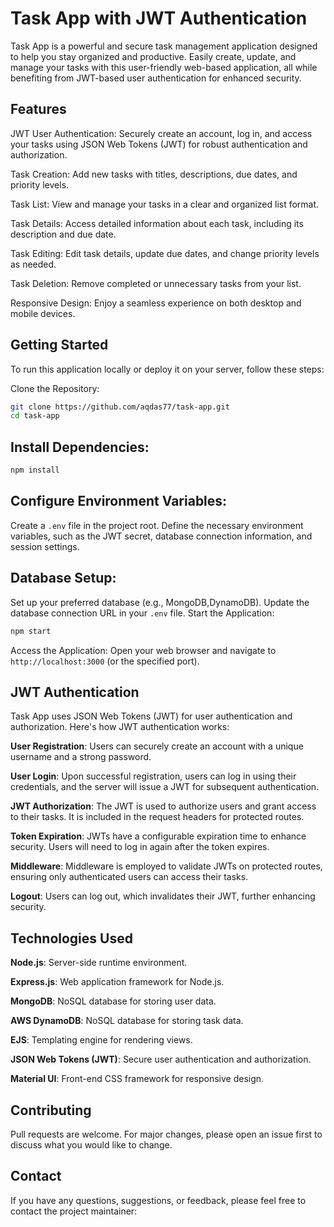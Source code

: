 # Task App with JWT Authentication

Task App is a powerful and secure task management application designed to help you stay organized and productive. Easily create, update, and manage your tasks with this user-friendly web-based application, all while benefiting from JWT-based user authentication for enhanced security.

## Features
JWT User Authentication: Securely create an account, log in, and access your tasks using JSON Web Tokens (JWT) for robust authentication and authorization.

Task Creation: Add new tasks with titles, descriptions, due dates, and priority levels.

Task List: View and manage your tasks in a clear and organized list format.

Task Details: Access detailed information about each task, including its description and due date.

Task Editing: Edit task details, update due dates, and change priority levels as needed.

Task Deletion: Remove completed or unnecessary tasks from your list.

Responsive Design: Enjoy a seamless experience on both desktop and mobile devices.

## Getting Started
To run this application locally or deploy it on your server, follow these steps:

Clone the Repository:

```bash
git clone https://github.com/aqdas77/task-app.git
cd task-app
```
## Install Dependencies:
```bash
npm install
```
## Configure Environment Variables:

Create a `.env` file in the project root.
Define the necessary environment variables, such as the JWT secret, database connection information, and session settings.

## Database Setup:

Set up your preferred database (e.g., MongoDB,DynamoDB).
Update the database connection URL in your `.env` file.
Start the Application:

```bash
npm start
```
Access the Application:
Open your web browser and navigate to ```http://localhost:3000``` (or the specified port).

## JWT Authentication
Task App uses JSON Web Tokens (JWT) for user authentication and authorization. Here's how JWT authentication works:

**User Registration**: Users can securely create an account with a unique username and a strong password.

**User Login**: Upon successful registration, users can log in using their credentials, and the server will issue a JWT for subsequent authentication.

**JWT Authorization**: The JWT is used to authorize users and grant access to their tasks. It is included in the request headers for protected routes.

**Token Expiration**: JWTs have a configurable expiration time to enhance security. Users will need to log in again after the token expires.

**Middleware**: Middleware is employed to validate JWTs on protected routes, ensuring only authenticated users can access their tasks.

**Logout**: Users can log out, which invalidates their JWT, further enhancing security.

## Technologies Used
**Node.js**: Server-side runtime environment.

**Express.js**: Web application framework for Node.js.

**MongoDB**: NoSQL database for storing user data.

**AWS DynamoDB**: NoSQL database for storing task data.

**EJS**: Templating engine for rendering views.

**JSON Web Tokens (JWT)**: Secure user authentication and authorization.

**Material UI**: Front-end CSS framework for responsive design.

## Contributing
Pull requests are welcome. For major changes, please open an issue first
to discuss what you would like to change.


## Contact
If you have any questions, suggestions, or feedback, please feel free to contact the project maintainer:

